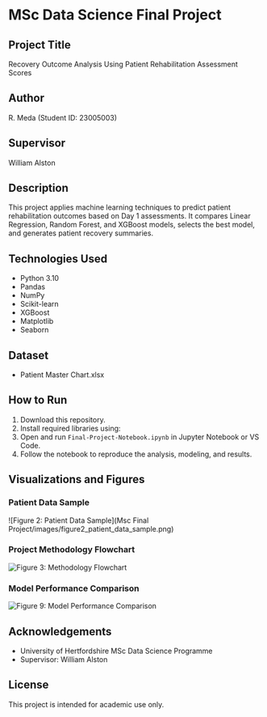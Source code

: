 # MSc Data Science Final Project

## Project Title
Recovery Outcome Analysis Using Patient Rehabilitation Assessment Scores

## Author
R. Meda (Student ID: 23005003)

## Supervisor
William Alston

## Description
This project applies machine learning techniques to predict patient rehabilitation outcomes based on Day 1 assessments. It compares Linear Regression, Random Forest, and XGBoost models, selects the best model, and generates patient recovery summaries.

## Technologies Used
- Python 3.10
- Pandas
- NumPy
- Scikit-learn
- XGBoost
- Matplotlib
- Seaborn

## Dataset
- Patient Master Chart.xlsx

## How to Run
1. Download this repository.
2. Install required libraries using:
3. Open and run `Final-Project-Notebook.ipynb` in Jupyter Notebook or VS Code.
4. Follow the notebook to reproduce the analysis, modeling, and results.

## Visualizations and Figures

### Patient Data Sample
![Figure 2: Patient Data Sample](Msc Final Project/images/figure2_patient_data_sample.png)

### Project Methodology Flowchart
![Figure 3: Methodology Flowchart](images/figure3_methodology_flowchart.png)

### Model Performance Comparison
![Figure 9: Model Performance Comparison](images/figure9_model_performance_comparison.png)

## Acknowledgements
- University of Hertfordshire MSc Data Science Programme
- Supervisor: William Alston

## License
This project is intended for academic use only.

